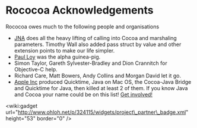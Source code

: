 # Rococoa Acknowledgements #
Rococoa owes much to the following people and organisations
  * [JNA](https://github.com/java-native-access/jna) does all the heavy lifting of calling into Cocoa and marshaling parameters. Timothy Wall also added pass struct by value and other extension points to make our life simpler.
  * [Paul Loy](http://www.keteracel.com) was the alpha guinea-pig.
  * Simon Taylor, Gareth Sylvester-Bradley and Dion Crannitch for Objective-C help.
  * Richard Care, Matt Bowers, Andy Collins and Morgan David let it go.
  * [Apple Inc](http://www.apple.com) produced Quicktime, Java on Mac OS, the Cocoa-Java Bridge and Quicktime for Java, then killed at least 2 of them.
If you know Java and Cocoa your name could be on this list! [Get involved!](HelpWanted.md)

&lt;wiki:gadget url="http://www.ohloh.net/p/324115/widgets/project\_partner\_badge.xml" height="53"  border="0" /&gt;
